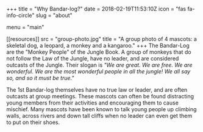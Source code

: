 +++
title = "Why Bandar-log?"
date = 2018-02-19T11:53:10Z
icon = "fas fa-info-circle"
slug = "about"

menu = "main"

[[resources]]
src = "group-photo.jpg"
title = "A group photo of 4 mascots: a skeletal dog, a leopard, a monkey and a kangaroo."
+++
The Bandar-Log are the "Monkey People" of the Jungle Book.  A group of monkeys that do not follow the Law of the Jungle, have no leader, and are considered outcasts of the Jungle.  Their slogan is *"We are great. We are free. We are wonderful. We are the most wonderful people in all the jungle! We all say so, and so it must be true."*

The 1st Bandar-log themselves have no true law or leader, and are often outcasts at group meetings. These mascots can often be found distracting young members from their activities and encouraging them to cause mischief.  Many mascots have been known to talk young people up climbing walls, across rivers and down tall cliffs when no leader can even get them to put on their shoes.